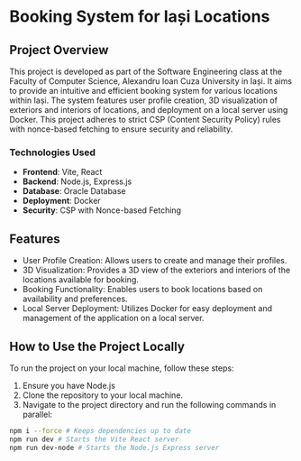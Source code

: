 # Booking System for Iași Locations

## Project Overview

This project is developed as part of the Software Engineering class at the Faculty of Computer Science, Alexandru Ioan Cuza University in Iași. It aims to provide an intuitive and efficient booking system for various locations within Iași. The system features user profile creation, 3D visualization of exteriors and interiors of locations, and deployment on a local server using Docker. This project adheres to strict CSP (Content Security Policy) rules with nonce-based fetching to ensure security and reliability.

### Technologies Used

- **Frontend**: Vite, React
- **Backend**: Node.js, Express.js
- **Database**: Oracle Database
- **Deployment**: Docker
- **Security**: CSP with Nonce-based Fetching

## Features

- User Profile Creation: Allows users to create and manage their profiles.
- 3D Visualization: Provides a 3D view of the exteriors and interiors of the locations available for booking.
- Booking Functionality: Enables users to book locations based on availability and preferences.
- Local Server Deployment: Utilizes Docker for easy deployment and management of the application on a local server.

## How to Use the Project Locally

To run the project on your local machine, follow these steps:

1. Ensure you have Node.js
2. Clone the repository to your local machine.
3. Navigate to the project directory and run the following commands in parallel:

```bash
npm i --force # Keeps dependencies up to date
npm run dev # Starts the Vite React server
npm run dev-node # Starts the Node.js Express server
